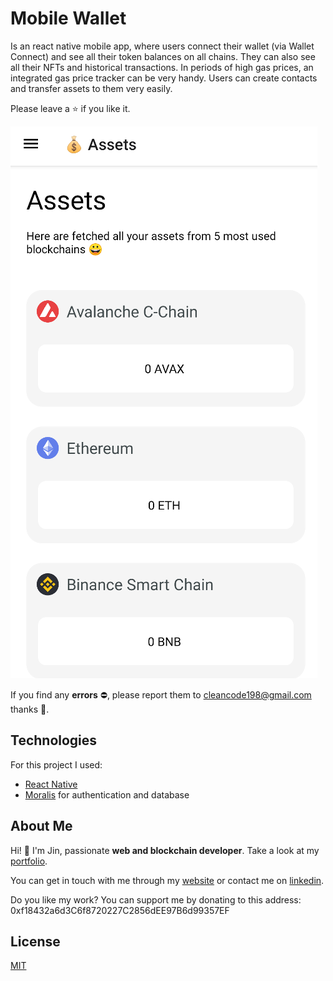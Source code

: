 # Mobile Wallet
Is an react native mobile app, where users connect their wallet (via Wallet Connect) and see all their token balances on all chains. They can also see all their NFTs and historical transactions. In periods of high gas prices, an integrated gas price tracker can be very handy. Users can create contacts and transfer assets to them very easily.

Please leave a ⭐ if you like it.

![App Preview](./app-preview.png)

If you find any **errors** ⛔, please report them to [cleancode198@gmail.com](mailto:cleancode198@gmail.com) thanks 🙏.

## Technologies
For this project I used:
- [React Native](https://reactnative.dev/)
- [Moralis](https://moralis.io/) for authentication and database

## About Me
Hi! 👋 I'm Jin, passionate **web and blockchain developer**. Take a look at my [portfolio](https://jinkong.netlify.com).

You can get in touch with me through my [website](https://jinkong.netlify.com) or contact me on [linkedin](https://linkedin.com/in/jinkong198).

Do you like my work? You can support me by donating to this address: 0xf18432a6d3C6f8720227C2856dEE97B6d99357EF

## License
[MIT](https://choosealicense.com/licenses/mit/)
